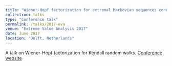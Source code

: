 ```yaml
---
title: "Wiener-Hopf factorization for extremal Markovian sequences connected with the Kendall convolution"
collection: talks
type: "Conference talk"
permalink: /talks/2017-eva
venue: "Extreme Value Analysis 2017"
date: June 2017
location: "Delft, Netherlands"
---
```


A talk on Wiener-Hopf factorization for Kendall random walks.
[Conference website](http://eva2017.nl/)

